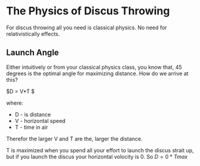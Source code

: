 # The Physics of Discus Throwing

For discus throwing all you need is classical physics. No need for relativistically effects.

## Launch Angle

Either intuitively or from your classical physics class, you know that, 45 degrees is the optimal angle for maximizing distance. How do we arrive at this?

$D = V*T $

where:

- D - is distance
- V - horizontal speed
- T  - time in air

Therefor the larger V and T are the, larger the distance.

T is maximized when you spend all your effort to launch the discus strait up, but if you launch the discus your horizontal volocity is 0. So $D = 0*T{max}$


 
